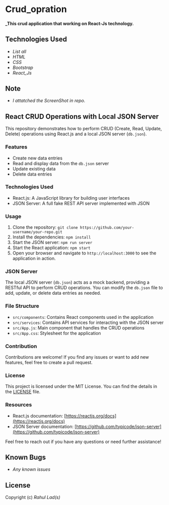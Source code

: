 # Crud_opration


#### _This crud application that working on React-Js technology.

## Technologies Used

* _List all_
* _HTML_
* _CSS_
* _Bootstrap_
* _React_Js_



## Note
* _I attatched the ScreenShot in repo._

## React CRUD Operations with Local JSON Server

This repository demonstrates how to perform CRUD (Create, Read, Update, Delete) operations using React.js and a local JSON server (`db.json`). 

### Features
- Create new data entries
- Read and display data from the `db.json` server
- Update existing data
- Delete data entries

### Technologies Used
- React.js: A JavaScript library for building user interfaces
- JSON Server: A full fake REST API server implemented with JSON

### Usage
1. Clone the repository: `git clone https://github.com/your-username/your-repo.git`
2. Install the dependencies: `npm install`
3. Start the JSON server: `npm run server`
4. Start the React application: `npm start`
5. Open your browser and navigate to `http://localhost:3000` to see the application in action.

### JSON Server
The local JSON server (`db.json`) acts as a mock backend, providing a RESTful API to perform CRUD operations. You can modify the `db.json` file to add, update, or delete data entries as needed.

### File Structure
- `src/components`: Contains React components used in the application
- `src/services`: Contains API services for interacting with the JSON server
- `src/App.js`: Main component that handles the CRUD operations
- `src/App.css`: Stylesheet for the application

### Contribution
Contributions are welcome! If you find any issues or want to add new features, feel free to create a pull request.

### License
This project is licensed under the MIT License. You can find the details in the [LICENSE](./LICENSE) file.

### Resources
- React.js documentation: [https://reactjs.org/docs](https://reactjs.org/docs)
- JSON Server documentation: [https://github.com/typicode/json-server](https://github.com/typicode/json-server)

Feel free to reach out if you have any questions or need further assistance!


## Known Bugs

* _Any known issues_


## License

Copyright (c)  _Rahul Lad(s)_

